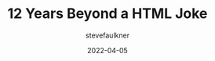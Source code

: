 ---
author: stevefaulkner
date: 2022-04-05
tags:
  - html
  - semantics
target_url: https://html5accessibility.com/stuff/2022/04/05/12-years-beyond-a-html-joke/
title: 12 Years Beyond a HTML Joke
---